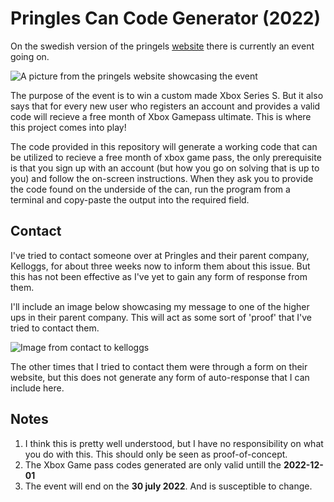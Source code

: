 # Pringles Can Code Generator (2022)

On the swedish version of the pringels [website](https://gaming.pringles.com/sv_SE/) there is currently an event going on.

![A picture from the pringels website showcasing the event](https://github.com/s9rA16Bf4/Pringles_can_code_generator/blob/main/pictures/logo.png)

The purpose of the event is to win a custom made Xbox Series S. But it also says that for every new user who registers an account and provides a valid code will recieve a free month of Xbox Gamepass ultimate. This is where this project comes into play!

The code provided in this repository will generate a working code that can be utilized to recieve a free month of xbox game pass, the only prerequisite is that you sign up with an account (but how you go on solving that is up to you) and follow the on-screen instructions. When they ask you to provide the code found on the underside of the can, run the program from a terminal and copy-paste the output into the required field.

## Contact
I've tried to contact someone over at Pringles and their parent company, Kelloggs, for about three weeks now to inform them about this issue.
But this has not been effective as I've yet to gain any form of response from them.

I'll include an image below showcasing my message to one of the higher ups in their parent company.
This will act as some sort of 'proof' that I've tried to contact them.

![Image from contact to kelloggs](https://github.com/s9rA16Bf4/Pringles_can_code_generator/blob/main/pictures/contact.png)

The other times that I tried to contact them were through a form on their website, but this does not generate any form of auto-response that I can include here.

## Notes
1. I think this is pretty well understood, but I have no responsibility on what you do with this. This should only be seen as proof-of-concept.
2. The Xbox Game pass codes generated are only valid untill the <b>2022-12-01</b>
3. The event will end on the <b>30 july 2022</b>. And is susceptible to change.
